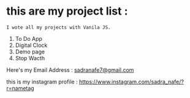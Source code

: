 # this are my project list : 
    I wote all my projects with Vanila JS. 
1) To Do App
2) Digital Clock
3) Demo page
4) Stop Wacth 


Here's my Email Address : sadranafe7@gmail.com

this is my instagram profile : https://www.instagram.com/sadra_nafe/?r=nametag

<!---
sadranafe/sadranafe is a ✨ special ✨ repository because its `README.md` (this file) appears on your GitHub profile.
You can click the Preview link to take a look at your changes.
--->

